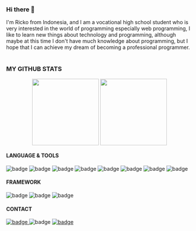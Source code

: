 ### Hi there 👋

I'm Ricko from Indonesia, and I am a vocational high school student who is very interested in the world of programming especially web programming, I like to learn new things about technology and programming, although maybe at this time I don't have much knowledge about programming, but I hope that I can achieve my dream of becoming a professional programmer.
<br>
<br>

### MY GITHUB STATS

<p align="center">
  <img height="180em" src="https://github-readme-stats.vercel.app/api?username=rickosong&show_icons=true&theme=radical" align = "center"/>
  <img height="180em" src="https://github-readme-stats.vercel.app/api/top-langs?username=rickosong&show_icons=true&locale=en&layout=compact&theme=radical" align = "center"/>
</p>

#### LANGUAGE & TOOLS

![badge](https://img.shields.io/badge/HTML-239120?style=for-the-badge&logo=html5&logoColor=white)
![badge](https://img.shields.io/badge/CSS-239120?&style=for-the-badge&logo=css3&logoColor=white)
![badge](https://img.shields.io/badge/JavaScript-323330?style=for-the-badge&logo=javascript&logoColor=F7DF1E)
![badge](https://img.shields.io/badge/Python-3776AB?style=for-the-badge&logo=python&logoColor=white)
![badge](https://img.shields.io/badge/PHP-777BB4?style=for-the-badge&logo=php&logoColor=white)
![badge](https://img.shields.io/badge/MySQL-00000F?style=for-the-badge&logo=mysql&logoColor=white)
![badge](https://img.shields.io/badge/SQLite-07405E?style=for-the-badge&logo=sqlite&logoColor=white)
![badge](https://img.shields.io/badge/Windows-0078D6?style=for-the-badge&logo=windows&logoColor=white)

#### FRAMEWORK

![badge](https://img.shields.io/badge/Laravel-FF2D20?style=for-the-badge&logo=laravel&logoColor=white)
![badge](https://img.shields.io/badge/Django-092E20?style=for-the-badge&logo=django&logoColor=white)
![badge](https://img.shields.io/badge/Bootstrap-563D7C?style=for-the-badge&logo=bootstrap&logoColor=white)

#### CONTACT

<a href="https://open.spotify.com/user/31agt6eozvk77m6tjpftq2smqr4e"> ![badge](https://img.shields.io/badge/Spotify-1ED760?&style=for-the-badge&logo=spotify&logoColor=white) </a>
![badge](https://img.shields.io/badge/Gmail-D14836?style=for-the-badge&logo=gmail&logoColor=white)
<a href="https://www.instagram.com/morito_desu/"> ![badge](https://img.shields.io/badge/Instagram-E4405F?style=for-the-badge&logo=instagram&logoColor=white) </a>
